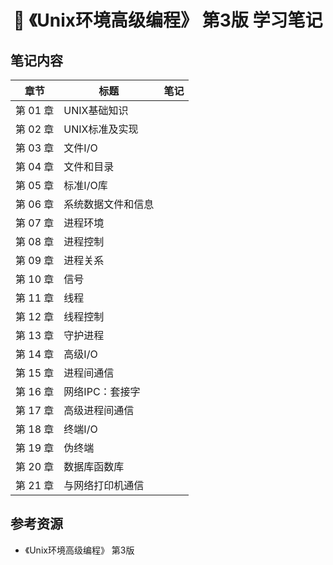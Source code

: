 <h1 align="center">📒 《Unix环境高级编程》 第3版 学习笔记</h1>

## 笔记内容
|章节|标题|笔记|
|--|--|:--:|
|第 01 章|UNIX基础知识||
|第 02 章|UNIX标准及实现||
|第 03 章|文件I/O||
|第 04 章|文件和目录||
|第 05 章|标准I/O库||
|第 06 章|系统数据文件和信息||
|第 07 章|进程环境||
|第 08 章|进程控制||
|第 09 章|进程关系||
|第 10 章|信号||
|第 11 章|线程||
|第 12 章|线程控制||
|第 13 章|守护进程||
|第 14 章|高级I/O||
|第 15 章|进程间通信||
|第 16 章|网络IPC：套接字||
|第 17 章|高级进程间通信||
|第 18 章|终端I/O||
|第 19 章|伪终端||
|第 20 章|数据库函数库||
|第 21 章|与网络打印机通信||


## 参考资源
- 《Unix环境高级编程》 第3版

